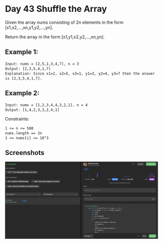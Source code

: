 
# Day 43 Shuffle the Array

Given the array nums consisting of 2n elements in the form [x1,x2,...,xn,y1,y2,...,yn].

Return the array in the form [x1,y1,x2,y2,...,xn,yn].

## Example 1:


````
Input: nums = [2,5,1,3,4,7], n = 3
Output: [2,3,5,4,1,7] 
Explanation: Since x1=2, x2=5, x3=1, y1=3, y2=4, y3=7 then the answer is [2,3,5,4,1,7].
````

## Example 2:
````
Input: nums = [1,2,3,4,4,3,2,1], n = 4
Output: [1,4,2,3,3,2,4,1]
````

Constraints:

```
1 <= n <= 500
nums.length == 2n
1 <= nums[i] <= 10^3
```











## Screenshots

![Solution Screenshot](/ProgramSS/Solution43.png)








